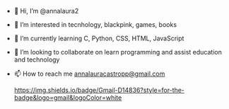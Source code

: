 - 👋 Hi, I’m @annalaura2
- 👀 I’m interested in tecnhology, blackpink, games, books
- 🌱 I’m currently learning C, Python, CSS, HTML, JavaScript
- 💞️ I’m looking to collaborate on learn programming and assist education and technology
- 📫 How to reach me annalauracastropp@gmail.com

	https://img.shields.io/badge/Gmail-D14836?style=for-the-badge&logo=gmail&logoColor=white



